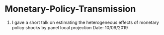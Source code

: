 # Monetary-Policy-Transmission
1. I gave a short talk on estimating the heterogeneous effects of monetary policy shocks by panel local projection
   Date: 10/09/2019 
   
